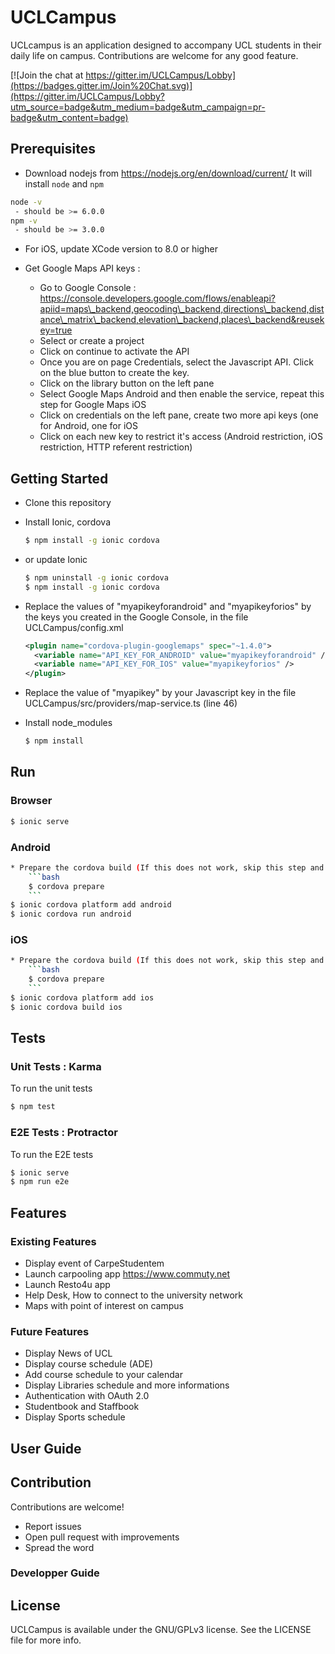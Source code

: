 # UCLCampus
UCLcampus is an application designed to accompany UCL students in their daily life on campus. Contributions are welcome for any good feature.

[![Join the chat at https://gitter.im/UCLCampus/Lobby](https://badges.gitter.im/Join%20Chat.svg)](https://gitter.im/UCLCampus/Lobby?utm_source=badge&utm_medium=badge&utm_campaign=pr-badge&utm_content=badge)

## Prerequisites
- Download nodejs from https://nodejs.org/en/download/current/ It will install `node` and `npm`
```bash
node -v
 - should be >= 6.0.0
npm -v
 - should be >= 3.0.0
```
- For iOS, update XCode version to 8.0 or higher

- Get Google Maps API keys :
    * Go to Google Console : https://console.developers.google.com/flows/enableapi?apiid=maps\_backend,geocoding\_backend,directions\_backend,distance\_matrix\_backend,elevation\_backend,places\_backend&reusekey=true
    * Select or create a project
    * Click on continue to activate the API
    * Once you are on page Credentials, select the Javascript API. Click on the blue button to create the key.
    * Click on the library button on the left pane
    * Select Google Maps Android and then enable the service, repeat this step for Google Maps iOS
    * Click on credentials on the left pane, create two more api keys (one for Android, one for iOS
    * Click on each new key to restrict it's access (Android restriction, iOS restriction, HTTP referent restriction)

## Getting Started

* Clone this repository

* Install Ionic, cordova
    ```bash
    $ npm install -g ionic cordova
    ```
* or update Ionic
    ```bash
    $ npm uninstall -g ionic cordova
    $ npm install -g ionic cordova
    ```
    
* Replace the values of "myapikeyforandroid" and "myapikeyforios" by the keys you created in the Google Console, in the file UCLCampus/config.xml
    
    ```xml
    <plugin name="cordova-plugin-googlemaps" spec="~1.4.0">
      <variable name="API_KEY_FOR_ANDROID" value="myapikeyforandroid" />
      <variable name="API_KEY_FOR_IOS" value="myapikeyforios" />
    </plugin>
    ```

* Replace the value of "myapikey" by your Javascript key in the file UCLCampus/src/providers/map-service.ts (line 46)

* Install node_modules
    ```bash
    $ npm install
    ```
    
## Run

### Browser
```bash
$ ionic serve
```

### Android

```bash
* Prepare the cordova build (If this does not work, skip this step and try again after the next step. If this does not work again, ignore and test without): 
    ```bash
    $ cordova prepare
    ```
$ ionic cordova platform add android
$ ionic cordova run android
```

### iOS
```bash
* Prepare the cordova build (If this does not work, skip this step and try again after the next step. If this does not work again, ignore and test without): 
    ```bash
    $ cordova prepare
    ```
$ ionic cordova platform add ios
$ ionic cordova build ios
```

## Tests

### Unit Tests : Karma
To run the unit tests
```bash
$ npm test
```
### E2E Tests : Protractor
To run the E2E tests
```bash
$ ionic serve
$ npm run e2e
```
## Features

### Existing Features

* Display event of CarpeStudentem
* Launch carpooling app https://www.commuty.net
* Launch Resto4u app
* Help Desk, How to connect to the university network
* Maps with point of interest on campus

### Future Features

* Display News of UCL
* Display course schedule (ADE)
* Add course schedule to your calendar
* Display Libraries schedule and more informations
* Authentication with OAuth 2.0
* Studentbook and Staffbook
* Display Sports schedule

## User Guide


## Contribution
Contributions are welcome!

* Report issues
* Open pull request with improvements
* Spread the word

### Developper Guide


## License
UCLCampus is available under the GNU/GPLv3 license. See the LICENSE file for more info.
